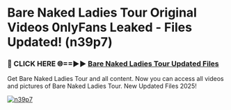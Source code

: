# Bare Naked Ladies Tour Original Videos 0nlyFans Leaked - Files Updated! (n39p7)

<h3>🔴 CLICK HERE 🌐==►► <a href="https://tinyurl.com/up5wt9bj" rel="nofollow">Bare Naked Ladies Tour Updated Files</a></h3>

Get Bare Naked Ladies Tour and all content. Now you can access all videos and pictures of Bare Naked Ladies Tour. New Updated Files 2025!

[![n39p7](https://i.imgur.com/ABiUzMV.gif)](https://tinyurl.com/up5wt9bj)
